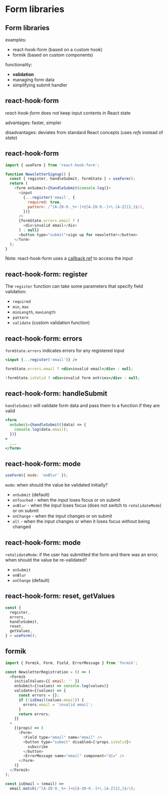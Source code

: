 # Form libraries

## Form libraries

examples:

- react-hook-form (based on a custom hook)
- formik (based on custom components)

functionality:

- **validation**
- managing form data
- simplifying submit handler

## react-hook-form

_react-hook-form_ does not keep input contents in React state

advantages: faster, simpler

disadvantages: deviates from standard React concepts (uses _refs_ instead of _state_)

## react-hook-form

```js
import { useForm } from 'react-hook-form';

function NewsletterSignup() {
  const { register, handleSubmit, formState } = useForm();
  return (
    <form onSubmit={handleSubmit(console.log)}>
      <input
        {...register('email', {
          required: true,
          pattern: /^[A-Z0-9._%+-]+@[A-Z0-9.-]+\.[A-Z]{2,}$/i,
        })}
      />
      {formState.errors.email ? (
        <div>invalid email</div>
      ) : null}
      <button type="submit">sign up for newsletter</button>
    </form>
  );
}
```

Note: react-hook-form uses a [callback ref](https://reactjs.org/docs/refs-and-the-dom.html#callback-refs) to access the input

## react-hook-form: register

The `register` function can take some parameters that specify field validation:

- `required`
- `min`, `max`
- `minLength`, `maxLength`
- `pattern`
- `validate` (custom validation function)

## react-hook-form: errors

`formState.errors` indicates errors for any registered input

```jsx
<input {...register('email')} />
```

```jsx
formState.errors.email ? <div>invalid email</div> : null;
```

```jsx
!formState.isValid ? <div>invalid form entries</div> : null;
```

## react-hook-form: handleSubmit

`handleSubmit` will validate form data and pass them to a function if they are valid

```jsx
<form
  onSubmit={handleSubmit((data) => {
    console.log(data.email);
  })}
>
  ...
</form>
```

## react-hook-form: mode

```js
useForm({ mode: 'onBlur' });
```

`mode`: when should the value be validated initially?

- `onSubmit` (default)
- `onTouched` - when the input loses focus or on submit
- `onBlur` - when the input loses focus (does not switch to `reValidateMode`) or on submit
- `onChange` - when the input changes or on submit
- `all` - when the input changes or when it loses focus without being changed

## react-hook-form: mode

`reValidateMode`: if the user has submitted the form and there was an error, when should the value be re-validated?

- `onSubmit`
- `onBlur`
- `onChange` (default)

## react-hook-form: reset, getValues

```js
const {
  register,
  errors,
  handleSubmit,
  reset,
  getValues,
} = useForm();
```

## formik

```js
import { Formik, Form, Field, ErrorMessage } from 'formik';

const NewsletterRegistration = () => (
  <Formik
    initialValues={{ email: '' }}
    onSubmit={(values) => console.log(values)}
    validate={(values) => {
      const errors = {};
      if (!isEmail(values.email)) {
        errors.email = 'invalid email';
      }
      return errors;
    }}
  >
    {(props) => (
      <Form>
        <Field type="email" name="email" />
        <button type="submit" disabled={!props.isValid}>
          subscribe
        </button>
        <ErrorMessage name="email" component="div" />
      </Form>
    )}
  </Formik>
);

const isEmail = (email) =>
  email.match(/^[A-Z0-9._%+-]+@[A-Z0-9.-]+\.[A-Z]{2,}$/i);
```
